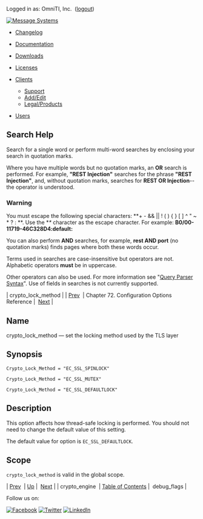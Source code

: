 Logged in as: OmniTI, Inc.  ([logout](https://support.messagesystems.com/logout.php))

[![Message Systems](https://support.messagesystems.com/images/ms-white205.png)](https://support.messagesystems.com/start.php) 

*   [Changelog](https://support.messagesystems.com/start.php?show=changelog)
*   [Documentation](https://support.messagesystems.com/docs/)
*   [Downloads](https://support.messagesystems.com/start.php)

*   [Licenses](https://support.messagesystems.com/license_summary.php)
*   <a href="">Clients</a>
    *   [Support](https://support.messagesystems.com/cs.php)
    *   [Add/Edit](https://support.messagesystems.com/edit_client.php)
    *   [Legal/Products](https://support.messagesystems.com/edit_products.php)
*   [Users](https://support.messagesystems.com/edit_customer.php)

## Search Help

Search for a single word or perform multi-word searches by enclosing your search in quotation marks.

Where you have multiple words but no quotation marks, an **OR** search is performed. For example, **"REST Injection"** searches for the phrase **"REST Injection"**, and, without quotation marks, searches for **REST OR Injection**--the operator is understood.

### Warning

You must escape the following special characters: **+ - && || ! ( ) { } [ ] ^ " ~ * ? : \**. Use the **\** character as the escape character. For example: **B0/00-11719-46C328D4\:default\:**

You can also perform **AND** searches, for example, **rest AND port** (no quotation marks) finds pages where both these words occur.

Terms used in searches are case-insensitive but operators are not. Alphabetic operators **must** be in uppercase.

Other operators can also be used. For more information see "[Query Parser Syntax](https://lucene.apache.org/core/old_versioned_docs/versions/3_0_0/queryparsersyntax.html)". Use of fields in searches is not currently supported.

| crypto_lock_method |
| [Prev](conf.ref.crypto_engine.php)  | Chapter 72. Configuration Options Reference |  [Next](conf.ref.debug_flags.php) |

<a name="config.crypto_lock_method"></a>
## Name

crypto_lock_method — set the locking method used by the TLS layer

## Synopsis

`Crypto_Lock_Method = "EC_SSL_SPINLOCK"`

`Crypto_Lock_Method = "EC_SSL_MUTEX"`

`Crypto_Lock_Method = "EC_SSL_DEFAULTLOCK"`

<a name="idp24105856"></a>
## Description

This option affects how thread-safe locking is performed. You should not need to change the default value of this setting.

The default value for option is `EC_SSL_DEFAULTLOCK`.

<a name="idp24108672"></a>
## Scope

`crypto_lock_method` is valid in the global scope.

| [Prev](conf.ref.crypto_engine.php)  | [Up](config.options.ref.php) |  [Next](conf.ref.debug_flags.php) |
| crypto_engine  | [Table of Contents](index.php) |  debug_flags |

Follow us on:

[![Facebook](https://support.messagesystems.com/images/icon-facebook.png)](http://www.facebook.com/messagesystems) [![Twitter](https://support.messagesystems.com/images/icon-twitter.png)](http://twitter.com/#!/MessageSystems) [![LinkedIn](https://support.messagesystems.com/images/icon-linkedin.png)](http://www.linkedin.com/company/message-systems)